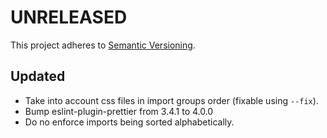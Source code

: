# UNRELEASED

This project adheres to [Semantic Versioning](http://semver.org/).

## Updated

- Take into account css files in import groups order (fixable using `--fix`).
- Bump eslint-plugin-prettier from 3.4.1 to 4.0.0
- Do no enforce imports being sorted alphabetically.
